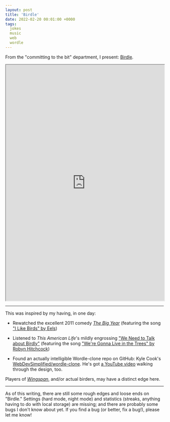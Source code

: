 ```yaml
---
layout: post
title: 'Birdle'
date: 2022-02-20 00:01:00 +0000
tags:
  jokes
  music
  web
  wordle
---
```


From the "committing to the bit" department, I present: [Birdle](https://quuxplusone.github.io/wordle-clone/birdle/).

<iframe src="https://quuxplusone.github.io/wordle-clone/birdle/index.html" width="100%" height="750px" onload="this.height = this.contentWindow.document.body.scrollHeight + 'px';">
[Click here to play!](https://quuxplusone.github.io/wordle-clone/birdle/)
</iframe>

----

This was inspired by my having, in one day:

- Rewatched the excellent 2011 comedy [_The Big Year_](https://en.wikipedia.org/wiki/The_Big_Year)
    (featuring the song ["I Like Birds" by Eels](https://youtu.be/HJnbmUnNNYo))

- Listened to _This American Life_'s mildly engrossing
  ["We Need to Talk about Birdly"](https://www.thisamericanlife.org/754/spark-bird/act-three-11)
  (featuring the song ["We're Gonna Live in the Trees" by Robyn Hitchcock](https://youtu.be/T50jTTytPbg))

- Found an actually intelligible Wordle-clone repo on GitHub: Kyle Cook's
  [WebDevSimplified/wordle-clone](https://github.com/WebDevSimplified/wordle-clone).
  He's got [a YouTube video](https://youtu.be/Wak7iN4JZzU?ab_channel=WebDevSimplified) walking
  through the design, too.

Players of _[Wingspan](https://boardgamegeek.com/boardgame/266192/wingspan)_, and/or actual birders,
may have a distinct edge here.

----

As of this writing, there are still some rough edges and loose ends on "Birdle."
Settings (hard mode, night mode) and statistics (streaks, anything having to do with local storage)
are missing; and there are probably some bugs I don't know about yet.
If you find a bug (or better, fix a bug!), please let me know!
